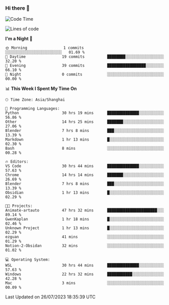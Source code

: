 ### Hi there 👋

<!--
**GwenKaplan/GwenKaplan** is a ✨ _special_ ✨ repository because its `README.md` (this file) appears on your GitHub profile.

Here are some ideas to get you started:

- 🔭 I’m currently working on ...
- 🌱 I’m currently learning ...
- 👯 I’m looking to collaborate on ...
- 🤔 I’m looking for help with ...
- 💬 Ask me about ...
- 📫 How to reach me: ...
- 😄 Pronouns: ...
- ⚡ Fun fact: ...
-->

<!--START_SECTION:waka-->
![Code Time](http://img.shields.io/badge/Code%20Time-261%20hrs%2034%20mins-blue)

![Lines of code](https://img.shields.io/badge/From%20Hello%20World%20I%27ve%20Written-104.5%20thousand%20lines%20of%20code-blue)

**I'm a Night 🦉** 

```text
🌞 Morning                1 commits           ░░░░░░░░░░░░░░░░░░░░░░░░░   01.69 % 
🌆 Daytime                19 commits          ████████░░░░░░░░░░░░░░░░░   32.20 % 
🌃 Evening                39 commits          █████████████████░░░░░░░░   66.10 % 
🌙 Night                  0 commits           ░░░░░░░░░░░░░░░░░░░░░░░░░   00.00 % 
```


📊 **This Week I Spent My Time On** 

```text
🕑︎ Time Zone: Asia/Shanghai

💬 Programming Languages: 
Python                   30 hrs 19 mins      ██████████████░░░░░░░░░░░   56.86 % 
Other                    14 hrs 25 mins      ███████░░░░░░░░░░░░░░░░░░   27.06 % 
Blender                  7 hrs 8 mins        ███░░░░░░░░░░░░░░░░░░░░░░   13.39 % 
Markdown                 1 hr 13 mins        █░░░░░░░░░░░░░░░░░░░░░░░░   02.30 % 
Bash                     8 mins              ░░░░░░░░░░░░░░░░░░░░░░░░░   00.28 % 

🔥 Editors: 
VS Code                  30 hrs 44 mins      ██████████████░░░░░░░░░░░   57.63 % 
Chrome                   14 hrs 14 mins      ███████░░░░░░░░░░░░░░░░░░   26.69 % 
Blender                  7 hrs 8 mins        ███░░░░░░░░░░░░░░░░░░░░░░   13.39 % 
Obsidian                 1 hr 13 mins        █░░░░░░░░░░░░░░░░░░░░░░░░   02.29 % 

🐱‍💻 Projects: 
Animate-artauto          47 hrs 32 mins      ██████████████████████░░░   89.14 % 
GwenKaplan               1 hr 18 mins        █░░░░░░░░░░░░░░░░░░░░░░░░   02.46 % 
Unknown Project          1 hr 13 mins        █░░░░░░░░░░░░░░░░░░░░░░░░   02.29 % 
ezguan                   41 mins             ░░░░░░░░░░░░░░░░░░░░░░░░░   01.29 % 
Notion-2-Obsidan         32 mins             ░░░░░░░░░░░░░░░░░░░░░░░░░   01.02 % 

💻 Operating System: 
WSL                      30 hrs 44 mins      ██████████████░░░░░░░░░░░   57.63 % 
Windows                  22 hrs 32 mins      ███████████░░░░░░░░░░░░░░   42.28 % 
Mac                      3 mins              ░░░░░░░░░░░░░░░░░░░░░░░░░   00.09 % 
```


 Last Updated on 26/07/2023 18:35:39 UTC
<!--END_SECTION:waka-->
